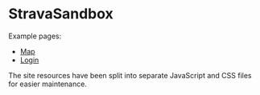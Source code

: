 # StravaSandbox

Example pages:
- [Map](./StravaMap.html)
- [Login](./login.html)

The site resources have been split into separate JavaScript and CSS files for easier maintenance.
